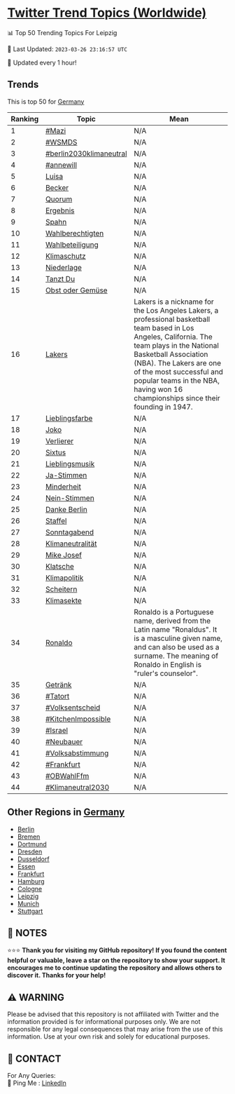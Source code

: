 [Twitter Trend Topics (Worldwide)](https://github.com/ErcinDedeoglu/Twitter-Trend-Topics)
==========


📊 Top 50 Trending Topics For Leipzig

📆 Last Updated: `2023-03-26 23:16:57 UTC`

🔧 Updated every 1 hour!


## Trends

This is top 50 for [Germany](</Germany>)

| Ranking | Topic | Mean |
| ------- | ------------ | ------------ |
| 1 | [#Mazi](http://twitter.com/search?q=%23Mazi) | N/A |
| 2 | [#WSMDS](http://twitter.com/search?q=%23WSMDS) | N/A |
| 3 | [#berlin2030klimaneutral](http://twitter.com/search?q=%23berlin2030klimaneutral) | N/A |
| 4 | [#annewill](http://twitter.com/search?q=%23annewill) | N/A |
| 5 | [Luisa](http://twitter.com/search?q=Luisa) | N/A |
| 6 | [Becker](http://twitter.com/search?q=Becker) | N/A |
| 7 | [Quorum](http://twitter.com/search?q=Quorum) | N/A |
| 8 | [Ergebnis](http://twitter.com/search?q=Ergebnis) | N/A |
| 9 | [Spahn](http://twitter.com/search?q=Spahn) | N/A |
| 10 | [Wahlberechtigten](http://twitter.com/search?q=Wahlberechtigten) | N/A |
| 11 | [Wahlbeteiligung](http://twitter.com/search?q=Wahlbeteiligung) | N/A |
| 12 | [Klimaschutz](http://twitter.com/search?q=Klimaschutz) | N/A |
| 13 | [Niederlage](http://twitter.com/search?q=Niederlage) | N/A |
| 14 | [Tanzt Du](http://twitter.com/search?q=Tanzt+Du) | N/A |
| 15 | [Obst oder Gemüse](http://twitter.com/search?q=Obst+oder+Gem%c3%bcse) | N/A |
| 16 | [Lakers](http://twitter.com/search?q=Lakers) | Lakers is a nickname for the Los Angeles Lakers, a professional basketball team based in Los Angeles, California. The team plays in the National Basketball Association (NBA). The Lakers are one of the most successful and popular teams in the NBA, having won 16 championships since their founding in 1947. |
| 17 | [Lieblingsfarbe](http://twitter.com/search?q=Lieblingsfarbe) | N/A |
| 18 | [Joko](http://twitter.com/search?q=Joko) | N/A |
| 19 | [Verlierer](http://twitter.com/search?q=Verlierer) | N/A |
| 20 | [Sixtus](http://twitter.com/search?q=Sixtus) | N/A |
| 21 | [Lieblingsmusik](http://twitter.com/search?q=Lieblingsmusik) | N/A |
| 22 | [Ja-Stimmen](http://twitter.com/search?q=Ja-Stimmen) | N/A |
| 23 | [Minderheit](http://twitter.com/search?q=Minderheit) | N/A |
| 24 | [Nein-Stimmen](http://twitter.com/search?q=Nein-Stimmen) | N/A |
| 25 | [Danke Berlin](http://twitter.com/search?q=Danke+Berlin) | N/A |
| 26 | [Staffel](http://twitter.com/search?q=Staffel) | N/A |
| 27 | [Sonntagabend](http://twitter.com/search?q=Sonntagabend) | N/A |
| 28 | [Klimaneutralität](http://twitter.com/search?q=Klimaneutralit%c3%a4t) | N/A |
| 29 | [Mike Josef](http://twitter.com/search?q=Mike+Josef) | N/A |
| 30 | [Klatsche](http://twitter.com/search?q=Klatsche) | N/A |
| 31 | [Klimapolitik](http://twitter.com/search?q=Klimapolitik) | N/A |
| 32 | [Scheitern](http://twitter.com/search?q=Scheitern) | N/A |
| 33 | [Klimasekte](http://twitter.com/search?q=Klimasekte) | N/A |
| 34 | [Ronaldo](http://twitter.com/search?q=Ronaldo) | Ronaldo is a Portuguese name, derived from the Latin name "Ronaldus". It is a masculine given name, and can also be used as a surname. The meaning of Ronaldo in English is "ruler's counselor". |
| 35 | [Getränk](http://twitter.com/search?q=Getr%c3%a4nk) | N/A |
| 36 | [#Tatort](http://twitter.com/search?q=%23Tatort) | N/A |
| 37 | [#Volksentscheid](http://twitter.com/search?q=%23Volksentscheid) | N/A |
| 38 | [#KitchenImpossible](http://twitter.com/search?q=%23KitchenImpossible) | N/A |
| 39 | [#Israel](http://twitter.com/search?q=%23Israel) | N/A |
| 40 | [#Neubauer](http://twitter.com/search?q=%23Neubauer) | N/A |
| 41 | [#Volksabstimmung](http://twitter.com/search?q=%23Volksabstimmung) | N/A |
| 42 | [#Frankfurt](http://twitter.com/search?q=%23Frankfurt) | N/A |
| 43 | [#OBWahlFfm](http://twitter.com/search?q=%23OBWahlFfm) | N/A |
| 44 | [#Klimaneutral2030](http://twitter.com/search?q=%23Klimaneutral2030) | N/A |



## Other Regions in [Germany](</Germany>)

* [Berlin](</Germany/Berlin.md>)
* [Bremen](</Germany/Bremen.md>)
* [Dortmund](</Germany/Dortmund.md>)
* [Dresden](</Germany/Dresden.md>)
* [Dusseldorf](</Germany/Dusseldorf.md>)
* [Essen](</Germany/Essen.md>)
* [Frankfurt](</Germany/Frankfurt.md>)
* [Hamburg](</Germany/Hamburg.md>)
* [Cologne](</Germany/Cologne.md>)
* [Leipzig](</Germany/Leipzig.md>)
* [Munich](</Germany/Munich.md>)
* [Stuttgart](</Germany/Stuttgart.md>)



## 📝 NOTES

⭐⭐⭐ **Thank you for visiting my GitHub repository! If you found the content helpful or valuable, leave a star on the repository to show your support. It encourages me to continue updating the repository and allows others to discover it. Thanks for your help!**


## ⚠️ WARNING

Please be advised that this repository is not affiliated with Twitter and the information provided is for informational purposes only. We are not responsible for any legal consequences that may arise from the use of this information. Use at your own risk and solely for educational purposes.


## 📨 CONTACT

 For Any Queries:  
            🏓 Ping Me : [LinkedIn](https://www.linkedin.com/in/ercindedeoglu/)
